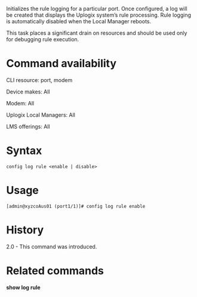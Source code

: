 Initializes the rule logging for a particular port. Once configured, a log will be created that displays the Uplogix system’s rule processing. Rule logging is automatically disabled when the Local Manager reboots.

This task places a significant drain on resources and should be used only for debugging rule execution.

# Command availability 

CLI resource: port, modem

Device makes: All

Modem: All

Uplogix Local Managers: All

LMS offerings: All

# Syntax 

```
config log rule <enable | disable>
```

# Usage 

```
[admin@xyzcoAus01 (port1/1)]# config log rule enable
```

# History 

2.0 - This command was introduced.

# Related commands 

**show log rule**
